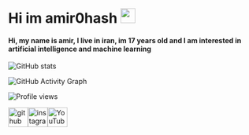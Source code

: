 # Hi im amir0hash <img src="https://raw.githubusercontent.com/aemmadi/aemmadi/master/wave.gif" width="30px">
#### Hi, my name is amir, I live in iran, im 17 years old and I am interested in artificial intelligence and machine learning

![GitHub stats](https://github-readme-stats.vercel.app/api?username=amir0hash&show_icons=true)  

![GitHub Activity Graph](https://activity-graph.herokuapp.com/graph?username=amir0hash)  

![Profile views](https://gpvc.arturio.dev/amir0hash)  

[<img src='https://cdn.jsdelivr.net/npm/simple-icons@3.0.1/icons/github.svg' alt='github' height='40'>](https://github.com/amir0hash)[<img src='https://cdn.jsdelivr.net/npm/simple-icons@3.0.1/icons/instagram.svg' alt='instagram' height='40'>](https://www.instagram.com/amir0hash/)[<img src='https://cdn.jsdelivr.net/npm/simple-icons@3.0.1/icons/youtube.svg' alt='YouTube' height='40'>](https://www.youtube.com/channel/UCKkIXvHaJVbkp5g8iq52D9A)  

